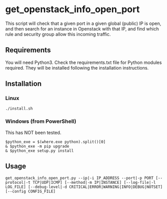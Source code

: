 # get_openstack_info_open_port

This script will check that a given port in a given global (public) IP is open, and then search for an instance in Openstack with that IP, and find which rule and security group allow this incoming traffic.

## Requirements

You will need Python3.
Check the requirements.txt file for Python modules required. They will be installed following the installation instructions.

## Installation

### Linux

  `./install.sh`

### Windows (from PowerShell)

This has NOT been tested.

  ```
  $python_exe = $(where.exe python).split()[0]
  & $python_exe -m pip upgrade
  & $python_exe setup.py install
  ```

## Usage

  `get_openstack_info_open_port.py --ip|-i IP_ADDRESS --port|-p PORT [--protocol|-t TCP|UDP|ICMP] [--method|-m IP|INSTANCE] [--log-file|-l LOG_FILE] [--debug-level|-d CRITICAL|ERROR|WARNING|INFO|DEBUG|NOTSET] [--config CONFIG_FILE]`
